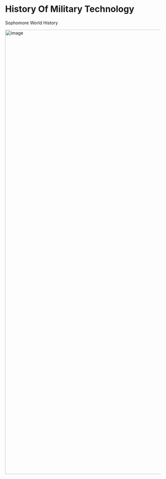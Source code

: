 # History Of Military Technology
Sophomore World History


[<img width="1440" alt="image" src="https://github.com/cole-wilson/history-timeline/assets/49500253/7c415559-45e9-4469-ba57-2c7523f32bcb">](http://historytimeline.cole.ws/)
